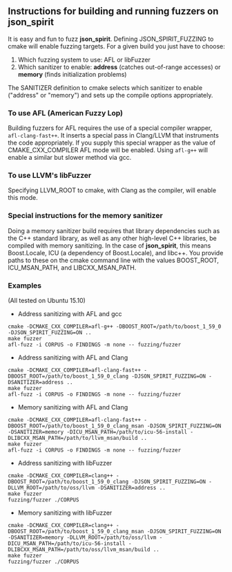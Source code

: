 ## Instructions for building and running fuzzers on json_spirit

It is easy and fun to fuzz **json_spirit**.  Defining JSON_SPIRIT_FUZZING to cmake will enable fuzzing targets.  For a given build you just have to choose:

1. Which fuzzing system to use: AFL or libFuzzer
2. Which sanitizer to enable: **address** (catches out-of-range accesses) or **memory** (finds initialization problems)

The SANITIZER definition to cmake selects which sanitizer to enable ("address" or "memory") and sets up the compile options appropriately.

### To use AFL (American Fuzzy Lop)
Building fuzzers for AFL requires the use of a special compiler wrapper, `afl-clang-fast++`.  It inserts a special pass in Clang/LLVM that instruments the code appropriately.  If you supply this special wrapper as the value of CMAKE_CXX_COMPILER AFL mode will be enabled.  Using `afl-g++` will enable a similar but slower method via gcc.

### To use LLVM's libFuzzer
Specifying LLVM_ROOT to cmake, with Clang as the compiler, will enable this mode.

### Special instructions for the memory sanitizer
Doing a memory sanitizer build requires that library dependencies such as the C++ standard library, as well as any other high-level C++ libraries, be compiled with memory sanitizing.  In the case of **json_spirit**, this means Boost.Locale, ICU (a dependency of Boost.Locale), and libc++.  You provide paths to these on the cmake command line with the values BOOST_ROOT, ICU_MSAN_PATH, and LIBCXX_MSAN_PATH.

### Examples
(All tested on Ubuntu 15.10)
* Address sanitizing with AFL and gcc
```
cmake -DCMAKE_CXX_COMPILER=afl-g++ -DBOOST_ROOT=/path/to/boost_1_59_0 -DJSON_SPIRIT_FUZZING=ON ..
make fuzzer
afl-fuzz -i CORPUS -o FINDINGS -m none -- fuzzing/fuzzer
```
* Address sanitizing with AFL and Clang
```
cmake -DCMAKE_CXX_COMPILER=afl-clang-fast++ -DBOOST_ROOT=/path/to/boost_1_59_0_clang -DJSON_SPIRIT_FUZZING=ON -DSANITIZER=address ..
make fuzzer
afl-fuzz -i CORPUS -o FINDINGS -m none -- fuzzing/fuzzer
```
* Memory sanitizing with AFL and Clang
```
cmake -DCMAKE_CXX_COMPILER=afl-clang-fast++ -DBOOST_ROOT=/path/to/boost_1_59_0_clang_msan -DJSON_SPIRIT_FUZZING=ON -DSANITIZER=memory -DICU_MSAN_PATH=/path/to/icu-56-install -DLIBCXX_MSAN_PATH=/path/to/llvm_msan/build ..
make fuzzer
afl-fuzz -i CORPUS -o FINDINGS -m none -- fuzzing/fuzzer
```
* Address sanitizing with libFuzzer
```
cmake -DCMAKE_CXX_COMPILER=clang++ -DBOOST_ROOT=/path/to/boost_1_59_0_clang -DJSON_SPIRIT_FUZZING=ON -DLLVM_ROOT=/path/to/oss/llvm -DSANITIZER=address ..
make fuzzer
fuzzing/fuzzer ./CORPUS
```
* Memory sanitizing with libFuzzer
```
cmake -DCMAKE_CXX_COMPILER=clang++ -DBOOST_ROOT=/path/to/boost_1_59_0_clang_msan -DJSON_SPIRIT_FUZZING=ON -DSANITIZER=memory -DLLVM_ROOT=/path/to/oss/llvm -DICU_MSAN_PATH=/path/to/icu-56-install -DLIBCXX_MSAN_PATH=/path/to/oss/llvm_msan/build ..
make fuzzer
fuzzing/fuzzer ./CORPUS
```
